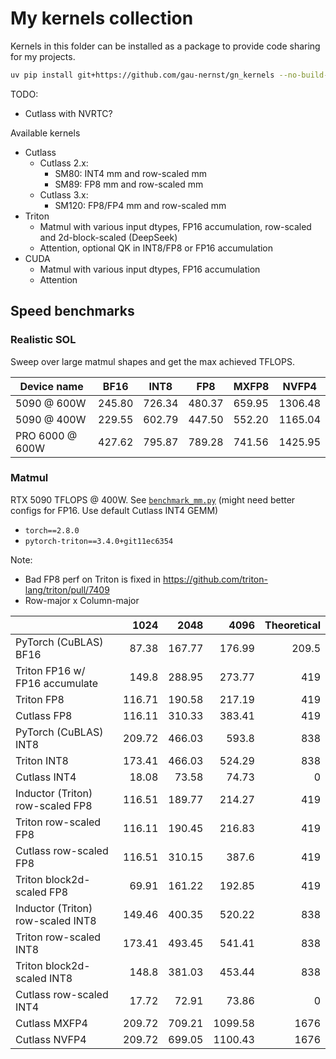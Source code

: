 # My kernels collection

Kernels in this folder can be installed as a package to provide code sharing for my projects.

```bash
uv pip install git+https://github.com/gau-nernst/gn_kernels --no-build-isolation
```

TODO:
- Cutlass with NVRTC?

Available kernels

- Cutlass
  - Cutlass 2.x:
    - SM80: INT4 mm and row-scaled mm
    - SM89: FP8 mm and row-scaled mm
  - Cutlass 3.x:
    - SM120: FP8/FP4 mm and row-scaled mm
- Triton
  - Matmul with various input dtypes, FP16 accumulation, row-scaled and 2d-block-scaled (DeepSeek)
  - Attention, optional QK in INT8/FP8 or FP16 accumulation
- CUDA
  - Matmul with various input dtypes, FP16 accumulation
  - Attention

## Speed benchmarks

### Realistic SOL

Sweep over large matmul shapes and get the max achieved TFLOPS.

Device name | BF16 | INT8 | FP8 | MXFP8 | NVFP4
------------|------|------|-----|-------|------
5090 @ 600W | 245.80 | 726.34 | 480.37 | 659.95 | 1306.48
5090 @ 400W | 229.55 | 602.79 | 447.50 | 552.20 | 1165.04
PRO 6000 @ 600W | 427.62 | 795.87 | 789.28 | 741.56 | 1425.95

### Matmul

RTX 5090 TFLOPS @ 400W. See [`benchmark_mm.py`](benchmark_mm.py) (might need better configs for FP16. Use default Cutlass INT4 GEMM)
- `torch==2.8.0`
- `pytorch-triton==3.4.0+git11ec6354`

Note:
- Bad FP8 perf on Triton is fixed in https://github.com/triton-lang/triton/pull/7409
- Row-major x Column-major

|                                   |   1024 |   2048 |    4096 |   Theoretical |
|:----------------------------------|-------:|-------:|--------:|--------------:|
| PyTorch (CuBLAS) BF16             |  87.38 | 167.77 |  176.99 |         209.5 |
| Triton FP16 w/ FP16 accumulate    | 149.8  | 288.95 |  273.77 |         419   |
| Triton FP8                        | 116.71 | 190.58 |  217.19 |         419   |
| Cutlass FP8                       | 116.11 | 310.33 |  383.41 |         419   |
| PyTorch (CuBLAS) INT8             | 209.72 | 466.03 |  593.8  |         838   |
| Triton INT8                       | 173.41 | 466.03 |  524.29 |         838   |
| Cutlass INT4                      |  18.08 |  73.58 |   74.73 |           0   |
| Inductor (Triton) row-scaled FP8  | 116.51 | 189.77 |  214.27 |         419   |
| Triton row-scaled FP8             | 116.11 | 190.45 |  216.83 |         419   |
| Cutlass row-scaled FP8            | 116.51 | 310.15 |  387.6  |         419   |
| Triton block2d-scaled FP8         |  69.91 | 161.22 |  192.85 |         419   |
| Inductor (Triton) row-scaled INT8 | 149.46 | 400.35 |  520.22 |         838   |
| Triton row-scaled INT8            | 173.41 | 493.45 |  541.41 |         838   |
| Triton block2d-scaled INT8        | 148.8  | 381.03 |  453.44 |         838   |
| Cutlass row-scaled INT4           |  17.72 |  72.91 |   73.86 |           0   |
| Cutlass MXFP4                     | 209.72 | 709.21 | 1099.58 |        1676   |
| Cutlass NVFP4                     | 209.72 | 699.05 | 1100.43 |        1676   |
